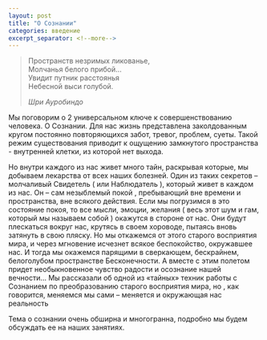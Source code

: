 ```yaml
---
layout: post
title: "О Сознании"
categories: введение
excerpt_separator: <!--more-->
---
```


<div class="b-blockquote-post b-blockquote b-blockquote-post">
    <blockquote>
    <p>
        Пространств незримых ликованье,  <br>
        Молчанья белого прибой…  <br>
        Увидит путник расстоянья  <br>
        Небесной выси голубой.
    </p>
        <cite class="b-blockquote__cite" title="Шри Ауробиндо"><span class="b-blockquote__author">Шри Ауробиндо</span></cite>
    </blockquote>
</div>

Мы поговорим о 2 универсальном ключе к совершенствованию человека. О Сознании. Для нас жизнь представлена заколдованным кругом постоянно повторяющихся забот, тревог, проблем, суеты. Такой режим существования приводит к ощущению замкнутого пространства - внутренней клетки, из которой нет выхода.

<!--more-->

Но внутри каждого из нас живет много тайн, раскрывая которые, мы добываем лекарства от всех наших болезней. Один из таких секретов – молчаливый Свидетель ( или Наблюдатель ), который живет в каждом из нас. Он – сам незыблемый покой , пребывающий вне времени и пространства, вне всякого действия. Если мы погрузимся в это состояние покоя, то все мысли, эмоции, желания ( весь этот шум и гам, который мы называем собой ) окажутся в стороне от нас. Они будут плескаться вокруг нас, крутясь в своем хороводе, пытаясь вновь затянуть в свою пляску. Но мы откажемся от этого старого восприятия мира, и через мгновение исчезнет всякое беспокойство, окружавшее нас. И тогда мы окажемся парящими в сверкающем, бескрайнем, белоголубом пространстве Бесконечности. А вместе с этим полетом придет необыкновенное чувство радости и осознание нашей вечности… Мы рассказали об одной из «тайных» техник работы с Сознанием по преобразованию старого восприятия мира, но , как говорится, меняемся мы сами – меняется и окружающая нас реальность

Тема о сознании очень обширна и многогранна, подробно мы будем обсуждать ее на наших занятиях.

